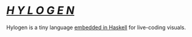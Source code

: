 # [*H Y L O G E N*](http://hylogen.com)

Hylogen is a tiny language [embedded in Haskell](https://wiki.haskell.org/Embedded_domain_specific_language) for live-coding visuals.


